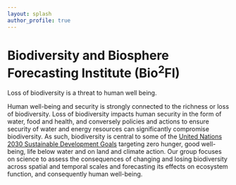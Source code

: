 ```yaml
---
layout: splash
author_profile: true
---
```


# Biodiversity and Biosphere Forecasting Institute (Bio<sup>2</sup>FI)

Loss of biodiversity is a threat to human well being. 

Human well-being and security is strongly connected to the richness or loss of biodiversity. Loss of biodiversity impacts human security in the form of water, food and health, and conversely policies and actions to ensure security of water and energy resources can significantly compromise biodiversity. As such, biodiversity is central to some of the  <a href = "https://sustainabledevelopment.un.org/sdgs">United Nations 2030 Sustainable Development Goals</a> targeting zero hunger, good well-being, life below water and on land and climate action. Our group focuses on science to assess the consequences of changing and losing biodiversity across spatial and temporal scales and forecasting its effects on ecosystem function, and consequently human well-being.

